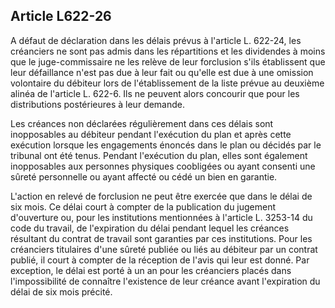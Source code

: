 Article L622-26
----
A défaut de déclaration dans les délais prévus à l'article L. 622-24, les
créanciers ne sont pas admis dans les répartitions et les dividendes à moins que
le juge-commissaire ne les relève de leur forclusion s'ils établissent que leur
défaillance n'est pas due à leur fait ou qu'elle est due à une omission
volontaire du débiteur lors de l'établissement de la liste prévue au deuxième
alinéa de l'article L. 622-6. Ils ne peuvent alors concourir que pour les
distributions postérieures à leur demande.

Les créances non déclarées régulièrement dans ces délais sont inopposables au
débiteur pendant l'exécution du plan et après cette exécution lorsque les
engagements énoncés dans le plan ou décidés par le tribunal ont été tenus.
Pendant l'exécution du plan, elles sont également inopposables aux personnes
physiques coobligées ou ayant consenti une sûreté personnelle ou ayant affecté
ou cédé un bien en garantie.

L'action en relevé de forclusion ne peut être exercée que dans le délai de six
mois. Ce délai court à compter de la publication du jugement d'ouverture ou,
pour les institutions mentionnées à l'article L. 3253-14 du code du travail, de
l'expiration du délai pendant lequel les créances résultant du contrat de
travail sont garanties par ces institutions. Pour les créanciers titulaires
d'une sûreté publiée ou liés au débiteur par un contrat publié, il court à
compter de la réception de l'avis qui leur est donné. Par exception, le délai
est porté à un an pour les créanciers placés dans l'impossibilité de connaître
l'existence de leur créance avant l'expiration du délai de six mois précité.
